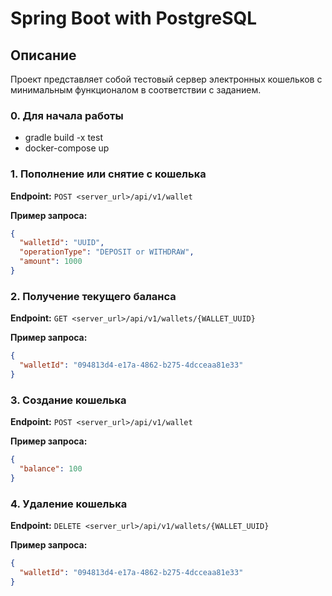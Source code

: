 # Spring Boot with PostgreSQL

## Описание

Проект представляет собой тестовый сервер электронных кошельков с минимальным функционалом в соответствии с заданием.

### 0. Для начала работы

* gradle build -x test
* docker-compose up

### 1. Пополнение или снятие с кошелька

**Endpoint:** `POST <server_url>/api/v1/wallet`

**Пример запроса:**

```json
{
  "walletId": "UUID",
  "operationType": "DEPOSIT or WITHDRAW",
  "amount": 1000
}
```

### 2. Получение текущего баланса

**Endpoint:** `GET <server_url>/api/v1/wallets/{WALLET_UUID}`

**Пример запроса:**

```json
{
  "walletId": "094813d4-e17a-4862-b275-4dcceaa81e33"
}
```

### 3. Создание кошелька

**Endpoint:** `POST <server_url>/api/v1/wallet`

**Пример запроса:**

```json
{
  "balance": 100
}
```
### 4. Удаление кошелька

**Endpoint:** `DELETE <server_url>/api/v1/wallets/{WALLET_UUID}`

**Пример запроса:**

```json
{
  "walletId": "094813d4-e17a-4862-b275-4dcceaa81e33"
}
```